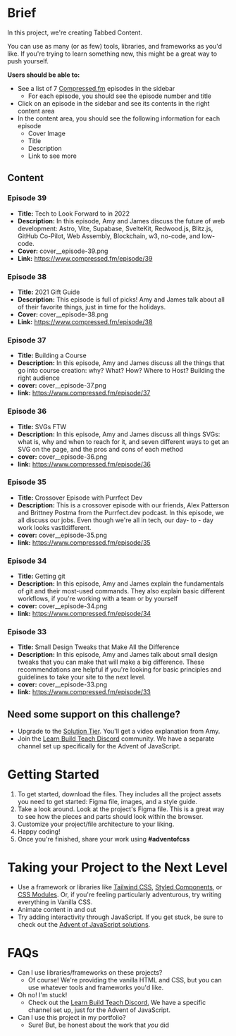 # Brief

In this project, we're creating Tabbed Content.

You can use as many (or as few) tools, libraries, and frameworks as you'd like. If you're trying to learn something new, this might be a great way to push yourself.

**Users should be able to:**

- See a list of 7 [Compressed.fm](http://Compressed.fm) episodes in the sidebar
  - For each episode, you should see the episode number and title
- Click on an episode in the sidebar and see its contents in the right content area
- In the content area, you should see the following information for each episode
  - Cover Image
  - Title
  - Description
  - Link to see more

## Content

### Episode 39

- **Title:** Tech to Look Forward to in 2022
- **Description:** In this episode, Amy and James discuss the future of web development: Astro, Vite, Supabase, SvelteKit, Redwood.js, Blitz.js, GitHub Co-Pilot, Web Assembly, Blockchain, w3, no-code, and low-code.
- **Cover:** cover\_\_episode-39.png
- **Link:** https://www.compressed.fm/episode/39

### Episode 38

- **Title:** 2021 Gift Guide
- **Description:** This episode is full of picks! Amy and James talk about all of their favorite things, just in time for the holidays.
- **Cover:** cover\_\_episode-38.png
- **Link:** https://www.compressed.fm/episode/38

### Episode 37

- **Title:** Building a Course
- **Description:** In this episode, Amy and James discuss all the things that go into course creation: why? What? How? Where to Host? Building the right audience
- **cover:** cover\_\_episode-37.png
- **link:** https://www.compressed.fm/episode/37

### Episode 36

- **Title:** SVGs FTW
- **Description:** In this episode, Amy and James discuss all things SVGs: what is, why and when to reach for it, and seven different ways to get an SVG on the page, and the pros and cons of each method
- **cover:** cover\_\_episode-36.png
- **link:** https://www.compressed.fm/episode/36

### Episode 35

- **Title:** Crossover Episode with Purrfect Dev
- **Description:** This is a crossover episode with our friends, Alex Patterson and Brittney Postma from the Purrfect.dev podcast. In this episode, we all discuss our jobs. Even though we\'re all in tech, our day- to - day work looks vastldifferent.
- **cover:** cover\_\_episode-35.png
- **link:** https://www.compressed.fm/episode/35

### Episode 34

- **Title:** Getting git
- **Description:** In this episode, Amy and James explain the fundamentals of git and their most-used commands. They also explain basic different workflows, if you\'re working with a team or by yourself
- **cover:** cover\_\_episode-34.png
- **link:** https://www.compressed.fm/episode/34

### Episode 33

- **Title:** Small Design Tweaks that Make All the Difference
- **Description:** In this episode, Amy and James talk about small design tweaks that you can make that will make a big difference. These recommendations are helpful if you\'re looking for basic principles and guidelines to take your site to the next level.
- **cover:** cover\_\_episode-33.png
- **link:** https://www.compressed.fm/episode/33

## **Need some support on this challenge?**

- Upgrade to the [Solution Tier](http://adventofcss.com). You'll get a video explanation from Amy.
- Join the [Learn Build Teach Discord](http://learnbuildteach.com) community. We have a separate channel set up specifically for the Advent of JavaScript.

# **Getting Started**

1. To get started, download the files. They includes all the project assets you need to get started: Figma file, images, and a style guide.
2. Take a look around. Look at the project's Figma file. This is a great way to see how the pieces and parts should look within the browser.
3. Customize your project/file architecture to your liking.
4. Happy coding!
5. Once you're finished, share your work using **#adventofcss**

# Taking your Project to the Next Level

- Use a framework or libraries like [Tailwind CSS](https://tailwindcss.com/), [Styled Components](https://styled-components.com/), or [CSS Modules](https://github.com/css-modules/css-modules). Or, if you're feeling particularly adventurous, try writing everything in Vanilla CSS.
- Animate content in and out
- Try adding interactivity through JavaScript. If you get stuck, be sure to check out the [Advent of JavaScript solutions](http://adventofjs.com).

# FAQs

- Can I use libraries/frameworks on these projects?
  - Of course! We're providing the vanilla HTML and CSS, but you can use whatever tools and frameworks you'd like.
- Oh no! I'm stuck!
  - Check out the [Learn Build Teach Discord.](http://learnbuildteach.com) We have a specific channel set up, just for the Advent of JavaScript.
- Can I use this project in my portfolio?
  - Sure! But, be honest about the work that *you* did
